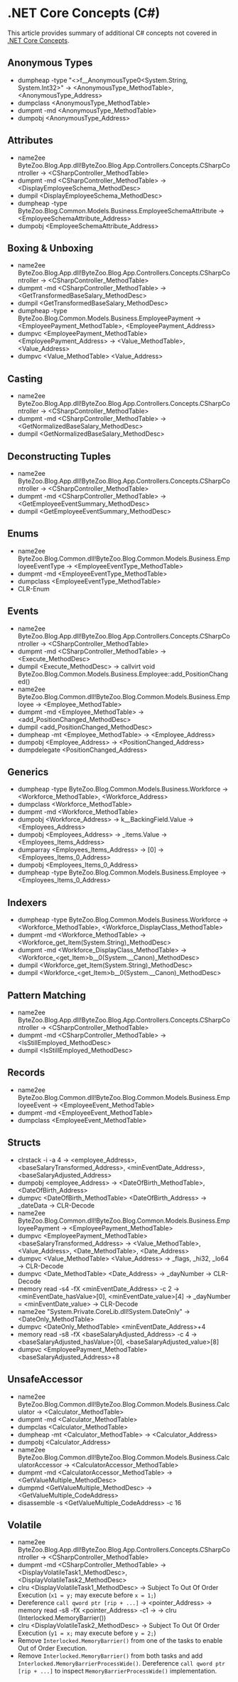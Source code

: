 # .NET Core Concepts (C#)

This article provides summary of additional C# concepts not covered in [.NET Core Concepts](./.NET%20Core%20Concepts%20(Summary).md).

## Anonymous Types

* dumpheap -type \"<>f__AnonymousType0<System.String, System.Int32>\" -> <AnonymousType_MethodTable>, <AnonymousType_Address>
* dumpclass <AnonymousType_MethodTable>
* dumpmt -md <AnonymousType_MethodTable>
* dumpobj <AnonymousType_Address>

## Attributes

* name2ee ByteZoo.Blog.App.dll!ByteZoo.Blog.App.Controllers.Concepts.CSharpController -> <CSharpController_MethodTable>
* dumpmt -md <CSharpController_MethodTable> -> <DisplayEmployeeSchema_MethodDesc>
* dumpil <DisplayEmployeeSchema_MethodDesc>
* dumpheap -type ByteZoo.Blog.Common.Models.Business.EmployeeSchemaAttribute -> <EmployeeSchemaAttribute_Address>
* dumpobj <EmployeeSchemaAttribute_Address>

## Boxing & Unboxing

* name2ee ByteZoo.Blog.App.dll!ByteZoo.Blog.App.Controllers.Concepts.CSharpController -> <CSharpController_MethodTable>
* dumpmt -md <CSharpController_MethodTable> -> <GetTransformedBaseSalary_MethodDesc>
* dumpil <GetTransformedBaseSalary_MethodDesc>
* dumpheap -type ByteZoo.Blog.Common.Models.Business.EmployeePayment -> <EmployeePayment_MethodTable>, <EmployeePayment_Address>
* dumpvc <EmployeePayment_MethodTable> <EmployeePayment_Address> -> <Value_MethodTable>, <Value_Address>
* dumpvc <Value_MethodTable> <Value_Address>

## Casting

* name2ee ByteZoo.Blog.App.dll!ByteZoo.Blog.App.Controllers.Concepts.CSharpController -> <CSharpController_MethodTable>
* dumpmt -md <CSharpController_MethodTable> -> <GetNormalizedBaseSalary_MethodDesc>
* dumpil <GetNormalizedBaseSalary_MethodDesc>

## Deconstructing Tuples

* name2ee ByteZoo.Blog.App.dll!ByteZoo.Blog.App.Controllers.Concepts.CSharpController -> <CSharpController_MethodTable>
* dumpmt -md <CSharpController_MethodTable> -> <GetEmployeeEventSummary_MethodDesc>
* dumpil <GetEmployeeEventSummary_MethodDesc>

## Enums

* name2ee ByteZoo.Blog.Common.dll!ByteZoo.Blog.Common.Models.Business.EmployeeEventType -> <EmployeeEventType_MethodTable>
* dumpmt -md <EmployeeEventType_MethodTable>
* dumpclass <EmployeeEventType_MethodTable>
* CLR-Enum

## Events

* name2ee ByteZoo.Blog.App.dll!ByteZoo.Blog.App.Controllers.Concepts.CSharpController -> <CSharpController_MethodTable>
* dumpmt -md <CSharpController_MethodTable> -> <Execute_MethodDesc>
* dumpil <Execute_MethodDesc> -> callvirt void ByteZoo.Blog.Common.Models.Business.Employee::add_PositionChanged()
* name2ee ByteZoo.Blog.Common.dll!ByteZoo.Blog.Common.Models.Business.Employee -> <Employee_MethodTable>
* dumpmt -md <Employee_MethodTable> -> <add_PositionChanged_MethodDesc>
* dumpil <add_PositionChanged_MethodDesc>
* dumpheap -mt <Employee_MethodTable> -> <Employee_Address>
* dumpobj <Employee_Address> -> <PositionChanged_Address>
* dumpdelegate <PositionChanged_Address>

## Generics

* dumpheap -type ByteZoo.Blog.Common.Models.Business.Workforce -> <Workforce_MethodTable>, <Workforce_Address>
* dumpclass <Workforce_MethodTable>
* dumpmt -md <Workforce_MethodTable>
* dumpobj <Workforce_Address> -> <Employees>k__BackingField.Value -> <Employees_Address>
* dumpobj <Employees_Address> -> _items.Value -> <Employees_Items_Address>
* dumparray <Employees_Items_Address> -> [0] -> <Employees_Items_0_Address>
* dumpobj <Employees_Items_0_Address>
* dumpheap -type ByteZoo.Blog.Common.Models.Business.Employee -> <Employees_Items_0_Address>

## Indexers

* dumpheap -type ByteZoo.Blog.Common.Models.Business.Workforce -> <Workforce_MethodTable>, <Workforce_DisplayClass_MethodTable>
* dumpmt -md <Workforce_MethodTable> -> <Workforce_get_Item(System.String)_MethodDesc>
* dumpmt -md <Workforce_DisplayClass_MethodTable> -> <Workforce_<get_Item>b__0(System.__Canon)_MethodDesc>
* dumpil <Workforce_get_Item(System.String)_MethodDesc>
* dumpil <Workforce_<get_Item>b__0(System.__Canon)_MethodDesc>

## Pattern Matching

* name2ee ByteZoo.Blog.App.dll!ByteZoo.Blog.App.Controllers.Concepts.CSharpController -> <CSharpController_MethodTable>
* dumpmt -md <CSharpController_MethodTable> -> <IsStillEmployed_MethodDesc>
* dumpil <IsStillEmployed_MethodDesc>

## Records

* name2ee ByteZoo.Blog.Common.dll!ByteZoo.Blog.Common.Models.Business.EmployeeEvent -> <EmployeeEvent_MethodTable>
* dumpmt -md <EmployeeEvent_MethodTable>
* dumpclass <EmployeeEvent_MethodTable>

## Structs

* clrstack -i -a 4 -> <employee_Address>, <baseSalaryTransformed_Address>, <minEventDate_Address>, <baseSalaryAdjusted_Address>
* dumpobj <employee_Address> -> <DateOfBirth_MethodTable>, <DateOfBirth_Address>
* dumpvc <DateOfBirth_MethodTable> <DateOfBirth_Address> -> _dateData -> CLR-Decode
* name2ee ByteZoo.Blog.Common.dll!ByteZoo.Blog.Common.Models.Business.EmployeePayment -> <EmployeePayment_MethodTable>
* dumpvc <EmployeePayment_MethodTable> <baseSalaryTransformed_Address> -> <Value_MethodTable>, <Value_Address>, <Date_MethodTable>, <Date_Address>
* dumpvc <Value_MethodTable> <Value_Address> -> _flags, _hi32, _lo64 -> CLR-Decode
* dumpvc <Date_MethodTable> <Date_Address> -> _dayNumber -> CLR-Decode
* memory read -s4 -fX <minEventDate_Address> -c 2 -> <minEventDate_hasValue>[0], <minEventDate_value>[4] -> _dayNumber = <minEventDate_value> -> CLR-Decode
* name2ee "System.Private.CoreLib.dll!System.DateOnly" -> <DateOnly_MethodTable>
* dumpvc <DateOnly_MethodTable> <minEventDate_Address>+4
* memory read -s8 -fX <baseSalaryAdjusted_Address> -c 4 -> <baseSalaryAdjusted_hasValue>[0], <baseSalaryAdjusted_value>[8]
* dumpvc <EmployeePayment_MethodTable> <baseSalaryAdjusted_Address>+8

## UnsafeAccessor

* name2ee ByteZoo.Blog.Common.dll!ByteZoo.Blog.Common.Models.Business.Calculator -> <Calculator_MethodTable>
* dumpmt -md <Calculator_MethodTable>
* dumpclas <Calculator_MethodTable>
* dumpheap -mt <Calculator_MethodTable> -> <Calculator_Address>
* dumpobj <Calculator_Address>
* name2ee ByteZoo.Blog.Common.dll!ByteZoo.Blog.Common.Models.Business.CalculatorAccessor -> <CalculatorAccessor_MethodTable>
* dumpmt -md <CalculatorAccessor_MethodTable> -> <GetValueMultiple_MethodDesc>
* dumpmd <GetValueMultiple_MethodDesc> -> <GetValueMultiple_CodeAddress>
* disassemble -s <GetValueMultiple_CodeAddress> -c 16

## Volatile

* name2ee ByteZoo.Blog.App.dll!ByteZoo.Blog.App.Controllers.Concepts.CSharpController -> <CSharpController_MethodTable>
* dumpmt -md <CSharpController_MethodTable> -> <DisplayVolatileTask1_MethodDesc>, <DisplayVolatileTask2_MethodDesc>
* clru <DisplayVolatileTask1_MethodDesc> -> Subject To Out Of Order Execution (`x1 = y;` may execute before `x = 1;`)
* Dereference `call qword ptr [rip + ...]` -> <pointer_Address> -> memory read -s8 -fX <pointer_Address> -c1 -> <pointer> -> clru <pointer> (Interlocked.MemoryBarrier())
* clru <DisplayVolatileTask2_MethodDesc> -> Subject To Out Of Order Execution (`y1 = x;` may execute before `y = 2;`)
* Remove `Interlocked.MemoryBarrier()` from one of the tasks to enable Out of Order Execution.
* Remove `Interlocked.MemoryBarrier()` from both tasks and add `Interlocked.MemoryBarrierProcessWide()`. Dereference `call qword ptr [rip + ...]` to inspect `MemoryBarrierProcessWide()` implementation.